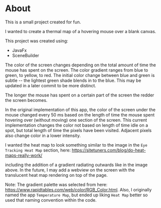 # About

This is a small project created for fun. 

I wanted to create a thermal map of a hovering mouse over a blank canvas. 

This project was created using:  
- JavaFx
- SceneBuilder

The color of the screen changes depending on the total amount of time the mouse has spent on the screen. The color 
gradient ranges from blue to green, to yellow, to red. The initial color change between blue and green is subtle -- the 
lightest green shade blends in to the blue. This may be updated in a later commit to be more distinct.

The longer the mouse has spent on a certain part of the screen the redder the screen becomes. 

In the original implementation of this app, the color of the screen under the mouse changed every 50 ms based on the 
length of time the mouse spent hovering over (without moving) one section of the screen. This current implementation
changes the color not based on length of time idle on a spot, but total length of time the pixels have been visited. 
Adjacent pixels also change color in a lower intensity.  

I wanted the heat map to look something similar to the image in the `Eye Tracking Heat Map` section, here:
https://sitetuners.com/blog/do-heat-maps-really-work/

including the addition of a gradient radiating outwards like in the image above. 
In the future, I may add a webview on the screen with the translucent heat map rendering on top of the page.

Note: The gradient palette was selected from here: https://www.rapidtables.com/web/color/RGB_Color.html.
Also, I originally named the app `Temperature Map`, but ended up liking `Heat Map` better so used that naming convention 
within the code. 